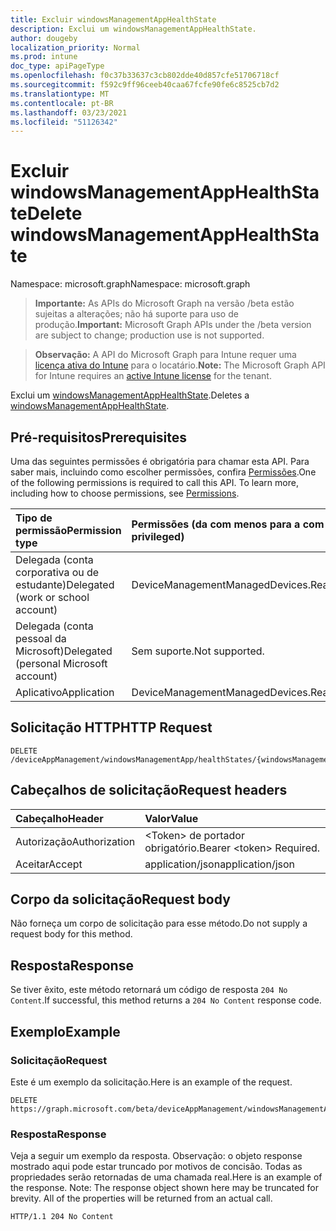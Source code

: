 ```yaml
---
title: Excluir windowsManagementAppHealthState
description: Exclui um windowsManagementAppHealthState.
author: dougeby
localization_priority: Normal
ms.prod: intune
doc_type: apiPageType
ms.openlocfilehash: f0c37b33637c3cb802dde40d857cfe51706718cf
ms.sourcegitcommit: f592c9ff96ceeb40caa67fcfe90fe6c8525cb7d2
ms.translationtype: MT
ms.contentlocale: pt-BR
ms.lasthandoff: 03/23/2021
ms.locfileid: "51126342"
---
```

# <a name="delete-windowsmanagementapphealthstate"></a><span data-ttu-id="98cbe-103">Excluir windowsManagementAppHealthState</span><span class="sxs-lookup"><span data-stu-id="98cbe-103">Delete windowsManagementAppHealthState</span></span>

<span data-ttu-id="98cbe-104">Namespace: microsoft.graph</span><span class="sxs-lookup"><span data-stu-id="98cbe-104">Namespace: microsoft.graph</span></span>

> <span data-ttu-id="98cbe-105">**Importante:** As APIs do Microsoft Graph na versão /beta estão sujeitas a alterações; não há suporte para uso de produção.</span><span class="sxs-lookup"><span data-stu-id="98cbe-105">**Important:** Microsoft Graph APIs under the /beta version are subject to change; production use is not supported.</span></span>

> <span data-ttu-id="98cbe-106">**Observação:** A API do Microsoft Graph para Intune requer uma [licença ativa do Intune](https://go.microsoft.com/fwlink/?linkid=839381) para o locatário.</span><span class="sxs-lookup"><span data-stu-id="98cbe-106">**Note:** The Microsoft Graph API for Intune requires an [active Intune license](https://go.microsoft.com/fwlink/?linkid=839381) for the tenant.</span></span>

<span data-ttu-id="98cbe-107">Exclui um [windowsManagementAppHealthState](../resources/intune-devices-windowsmanagementapphealthstate.md).</span><span class="sxs-lookup"><span data-stu-id="98cbe-107">Deletes a [windowsManagementAppHealthState](../resources/intune-devices-windowsmanagementapphealthstate.md).</span></span>

## <a name="prerequisites"></a><span data-ttu-id="98cbe-108">Pré-requisitos</span><span class="sxs-lookup"><span data-stu-id="98cbe-108">Prerequisites</span></span>
<span data-ttu-id="98cbe-p101">Uma das seguintes permissões é obrigatória para chamar esta API. Para saber mais, incluindo como escolher permissões, confira [Permissões](/graph/permissions-reference).</span><span class="sxs-lookup"><span data-stu-id="98cbe-p101">One of the following permissions is required to call this API. To learn more, including how to choose permissions, see [Permissions](/graph/permissions-reference).</span></span>

|<span data-ttu-id="98cbe-111">Tipo de permissão</span><span class="sxs-lookup"><span data-stu-id="98cbe-111">Permission type</span></span>|<span data-ttu-id="98cbe-112">Permissões (da com menos para a com mais privilégios)</span><span class="sxs-lookup"><span data-stu-id="98cbe-112">Permissions (from least to most privileged)</span></span>|
|:---|:---|
|<span data-ttu-id="98cbe-113">Delegada (conta corporativa ou de estudante)</span><span class="sxs-lookup"><span data-stu-id="98cbe-113">Delegated (work or school account)</span></span>|<span data-ttu-id="98cbe-114">DeviceManagementManagedDevices.ReadWrite.All</span><span class="sxs-lookup"><span data-stu-id="98cbe-114">DeviceManagementManagedDevices.ReadWrite.All</span></span>|
|<span data-ttu-id="98cbe-115">Delegada (conta pessoal da Microsoft)</span><span class="sxs-lookup"><span data-stu-id="98cbe-115">Delegated (personal Microsoft account)</span></span>|<span data-ttu-id="98cbe-116">Sem suporte.</span><span class="sxs-lookup"><span data-stu-id="98cbe-116">Not supported.</span></span>|
|<span data-ttu-id="98cbe-117">Aplicativo</span><span class="sxs-lookup"><span data-stu-id="98cbe-117">Application</span></span>|<span data-ttu-id="98cbe-118">DeviceManagementManagedDevices.ReadWrite.All</span><span class="sxs-lookup"><span data-stu-id="98cbe-118">DeviceManagementManagedDevices.ReadWrite.All</span></span>|

## <a name="http-request"></a><span data-ttu-id="98cbe-119">Solicitação HTTP</span><span class="sxs-lookup"><span data-stu-id="98cbe-119">HTTP Request</span></span>
<!-- {
  "blockType": "ignored"
}
-->
``` http
DELETE /deviceAppManagement/windowsManagementApp/healthStates/{windowsManagementAppHealthStateId}
```

## <a name="request-headers"></a><span data-ttu-id="98cbe-120">Cabeçalhos de solicitação</span><span class="sxs-lookup"><span data-stu-id="98cbe-120">Request headers</span></span>
|<span data-ttu-id="98cbe-121">Cabeçalho</span><span class="sxs-lookup"><span data-stu-id="98cbe-121">Header</span></span>|<span data-ttu-id="98cbe-122">Valor</span><span class="sxs-lookup"><span data-stu-id="98cbe-122">Value</span></span>|
|:---|:---|
|<span data-ttu-id="98cbe-123">Autorização</span><span class="sxs-lookup"><span data-stu-id="98cbe-123">Authorization</span></span>|<span data-ttu-id="98cbe-124">&lt;Token&gt; de portador obrigatório.</span><span class="sxs-lookup"><span data-stu-id="98cbe-124">Bearer &lt;token&gt; Required.</span></span>|
|<span data-ttu-id="98cbe-125">Aceitar</span><span class="sxs-lookup"><span data-stu-id="98cbe-125">Accept</span></span>|<span data-ttu-id="98cbe-126">application/json</span><span class="sxs-lookup"><span data-stu-id="98cbe-126">application/json</span></span>|

## <a name="request-body"></a><span data-ttu-id="98cbe-127">Corpo da solicitação</span><span class="sxs-lookup"><span data-stu-id="98cbe-127">Request body</span></span>
<span data-ttu-id="98cbe-128">Não forneça um corpo de solicitação para esse método.</span><span class="sxs-lookup"><span data-stu-id="98cbe-128">Do not supply a request body for this method.</span></span>

## <a name="response"></a><span data-ttu-id="98cbe-129">Resposta</span><span class="sxs-lookup"><span data-stu-id="98cbe-129">Response</span></span>
<span data-ttu-id="98cbe-130">Se tiver êxito, este método retornará um código de resposta `204 No Content`.</span><span class="sxs-lookup"><span data-stu-id="98cbe-130">If successful, this method returns a `204 No Content` response code.</span></span>

## <a name="example"></a><span data-ttu-id="98cbe-131">Exemplo</span><span class="sxs-lookup"><span data-stu-id="98cbe-131">Example</span></span>

### <a name="request"></a><span data-ttu-id="98cbe-132">Solicitação</span><span class="sxs-lookup"><span data-stu-id="98cbe-132">Request</span></span>
<span data-ttu-id="98cbe-133">Este é um exemplo da solicitação.</span><span class="sxs-lookup"><span data-stu-id="98cbe-133">Here is an example of the request.</span></span>
``` http
DELETE https://graph.microsoft.com/beta/deviceAppManagement/windowsManagementApp/healthStates/{windowsManagementAppHealthStateId}
```

### <a name="response"></a><span data-ttu-id="98cbe-134">Resposta</span><span class="sxs-lookup"><span data-stu-id="98cbe-134">Response</span></span>
<span data-ttu-id="98cbe-p102">Veja a seguir um exemplo da resposta. Observação: o objeto response mostrado aqui pode estar truncado por motivos de concisão. Todas as propriedades serão retornadas de uma chamada real.</span><span class="sxs-lookup"><span data-stu-id="98cbe-p102">Here is an example of the response. Note: The response object shown here may be truncated for brevity. All of the properties will be returned from an actual call.</span></span>
``` http
HTTP/1.1 204 No Content
```




